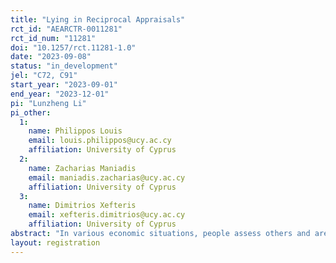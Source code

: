 ```yaml
---
title: "Lying in Reciprocal Appraisals"
rct_id: "AEARCTR-0011281"
rct_id_num: "11281"
doi: "10.1257/rct.11281-1.0"
date: "2023-09-08"
status: "in_development"
jel: "C72, C91"
start_year: "2023-09-01"
end_year: "2023-12-01"
pi: "Lunzheng Li"
pi_other:
  1:
    name: Philippos Louis
    email: louis.philippos@ucy.ac.cy
    affiliation: University of Cyprus
  2:
    name: Zacharias Maniadis
    email: maniadis.zacharias@ucy.ac.cy
    affiliation: University of Cyprus
  3:
    name: Dimitrios Xefteris
    email: xefteris.dimitrios@ucy.ac.cy
    affiliation: University of Cyprus
abstract: "In various economic situations, people assess others and are often willing to lie to benefit other individuals. This could be due to pure altruism or reciprocity, that is to say, people lie for others hoping the others will pay them back in the future. This can be problematic in settings such as science, where peer review systems are considered the cornerstone of research assessment. While peer review is nominally anonymous, in practice anonymity is very hard to preserve, especially in relatively small domains. We examine the existence and magnitude of such a “reciprocal lying” effect."
layout: registration
---
```


